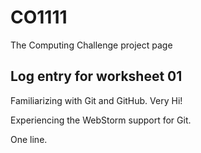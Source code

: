 # CO1111
The Computing Challenge project page

## Log entry for worksheet 01
Familiarizing with Git and GitHub. Very Hi!

Experiencing the WebStorm support for Git.

One line.
